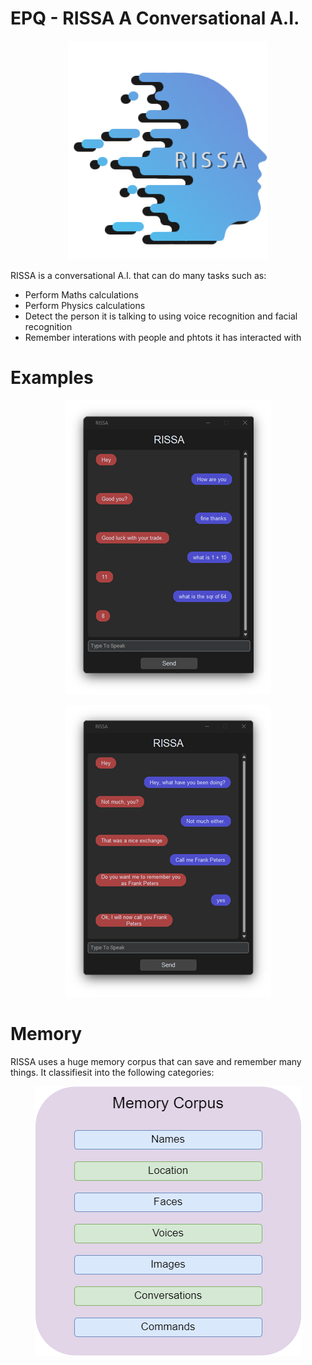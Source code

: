 # EPQ - RISSA A Conversational A.I.
<p align="center">
  <img src="https://github.com/justinb71/EPQ---RISSA-A-Conversational-A.I./blob/main/Images/RISSA%20Logo.png" />
</p>

RISSA is a conversational A.I. that can do many tasks such as:

 - Perform Maths calculations
 - Perform Physics calculations
 - Detect the person it is talking to using voice recognition and facial recognition
 - Remember interations with people and phtots it has interacted with


# Examples

<p align="center">
  <img src="https://github.com/justinb71/EPQ---RISSA-A-Conversational-A.I./blob/main/Images/Implementation%20Example%20%20-%20Copy.png" />
</p>

<p align="center">
  <img src="https://github.com/justinb71/EPQ---RISSA-A-Conversational-A.I./blob/main/Images/Implementation%20Example%202%20-%20Copy.png" />
</p>

# Memory

RISSA uses a huge memory corpus that can save and remember many things. It classifiesit into the following categories:
<p align="center">
  <img src="https://github.com/justinb71/EPQ---RISSA-A-Conversational-A.I./blob/main/Images/Untitled%20Diagram.drawio%20(2).png" />
</p>
